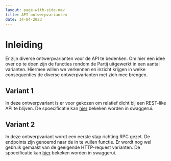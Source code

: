 ```yaml
---
layout: page-with-side-nav
title: API ontwerpvarianten
date: 14-04-2023
---
```


# Inleiding

Er zijn diverse ontwerpvarianten voor de API te bedenken. Om hier een idee over op te doen zijn de functies rondom de Partij uitgewerkt in een aantal varianten. 
Hiermee willen we verkennen en inzicht krijgen in welke consequenties de diverse ontwerpvarianten met zich mee brengen.

## Variant 1

In deze ontwerpvariant is er voor gekozen om relatief dicht bij een REST-like API te blijven. De spoecificatie kan [hier](./variant1/swagger-ui) bekeken worden in swaggerui.

## Variant 2

In deze ontwerpvariant wordt een eerste stap richting RPC gezet. De endpoints zijn genoemd naar de in te vullen functie. 
Er wordt nog wel gebruik gemaakt van de geeigende HTTP-request varianten. De spoecificatie kan [hier](./variant2/swagger-ui) bekeken worden in swaggerui.
